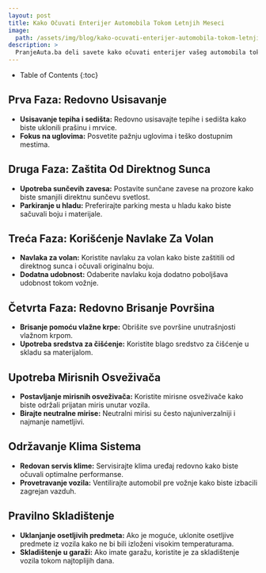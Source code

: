 ```yaml
---
layout: post
title: Kako Očuvati Enterijer Automobila Tokom Letnjih Meseci
image: 
  path: /assets/img/blog/kako-ocuvati-enterijer-automobila-tokom-letnjih-meseci_pranje-auta-ba.png
description: >
  PranjeAutа.ba deli savete kako očuvati enterijer vašeg automobila tokom vrelih letnjih meseci. Sačuvajte svežinu i udobnost unutar vozila.
---
```



- Table of Contents
{:toc}


## Prva Faza: Redovno Usisavanje

- **Usisavanje tepiha i sedišta:** Redovno usisavajte tepihe i sedišta kako biste uklonili prašinu i mrvice.
- **Fokus na uglovima:** Posvetite pažnju uglovima i teško dostupnim mestima.

## Druga Faza: Zaštita Od Direktnog Sunca

- **Upotreba sunčevih zavesa:** Postavite sunčane zavese na prozore kako biste smanjili direktnu sunčevu svetlost.
- **Parkiranje u hladu:** Preferirajte parking mesta u hladu kako biste sačuvali boju i materijale.

## Treća Faza: Korišćenje Navlake Za Volan

- **Navlaka za volan:** Koristite navlaku za volan kako biste zaštitili od direktnog sunca i očuvali originalnu boju.
- **Dodatna udobnost:** Odaberite navlaku koja dodatno poboljšava udobnost tokom vožnje.

## Četvrta Faza: Redovno Brisanje Površina

- **Brisanje pomoću vlažne krpe:** Obrišite sve površine unutrašnjosti vlažnom krpom.
- **Upotreba sredstva za čišćenje:** Koristite blago sredstvo za čišćenje u skladu sa materijalom.

## Upotreba Mirisnih Osveživača

- **Postavljanje mirisnih osveživača:** Koristite mirisne osveživače kako biste održali prijatan miris unutar vozila.
- **Birajte neutralne mirise:** Neutralni mirisi su često najuniverzalniji i najmanje nametljivi.

## Održavanje Klima Sistema

- **Redovan servis klime:** Servisirajte klima uređaj redovno kako biste očuvali optimalne performanse.
- **Provetravanje vozila:** Ventilirajte automobil pre vožnje kako biste izbacili zagrejan vazduh.

## Pravilno Skladištenje

- **Uklanjanje osetljivih predmeta:** Ako je moguće, uklonite osetljive predmete iz vozila kako ne bi bili izloženi visokim temperaturama.
- **Skladištenje u garaži:** Ako imate garažu, koristite je za skladištenje vozila tokom najtoplijih dana.